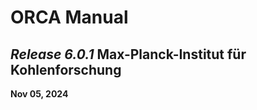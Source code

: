 # **ORCA Manual**
## ***Release 6.0.1*** **Max-Planck-Institut für Kohlenforschung**

**Nov 05, 2024**
